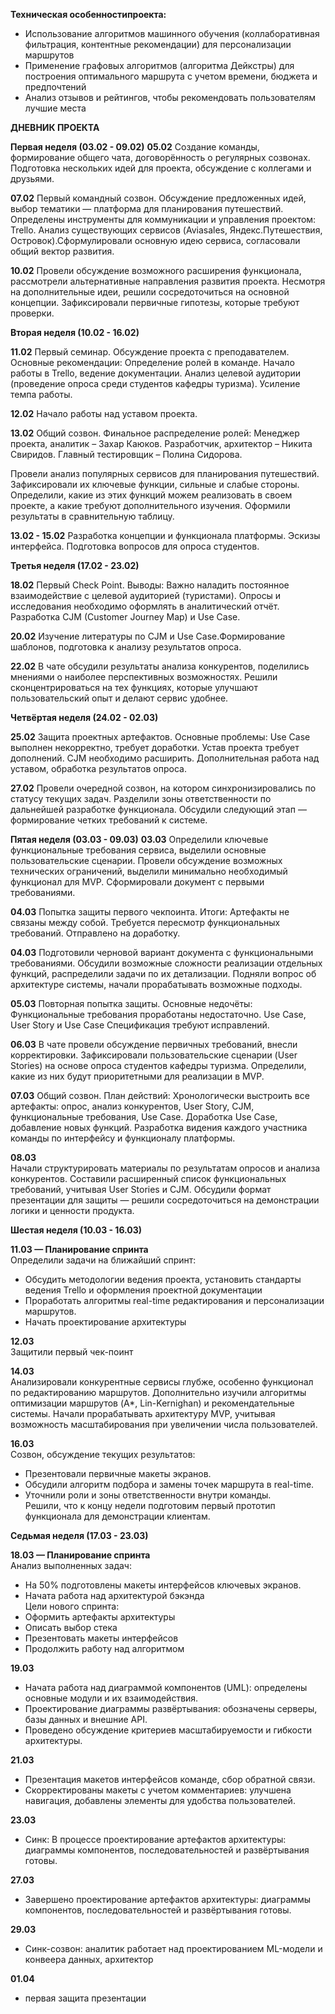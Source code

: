 **Техническая особенностипроекта:**	
- Использование алгоритмов машинного обучения (коллаборативная фильтрация, контентные рекомендации) для персонализации маршрутов	
- Применение графовых алгоритмов (алгоритма Дейкстры) для построения оптимального маршрута с учетом времени, бюджета и предпочтений 	
- Анализ отзывов и рейтингов, чтобы рекомендовать пользователям лучшие места	


****ДНЕВНИК ПРОЕКТА****

**Первая неделя (03.02 - 09.02)**
**05.02**
Создание команды, формирование общего чата, договорённость о регулярных созвонах. Подготовка нескольких идей для проекта, обсуждение с коллегами и друзьями.

**07.02**
Первый командный созвон. Обсуждение предложенных идей, выбор тематики — платформа для планирования путешествий. Определены инструменты для коммуникации и управления проектом: Trello. Анализ существующих сервисов (Aviasales, Яндекс.Путешествия, Островок).Сформулировали основную идею сервиса, согласовали общий вектор развития.  

**10.02**
Провели обсуждение возможного расширения функционала, рассмотрели альтернативные направления развития проекта. Несмотря на дополнительные идеи, решили сосредоточиться на основной концепции. Зафиксировали первичные гипотезы, которые требуют проверки.  


**Вторая неделя (10.02 - 16.02)**

**11.02**
Первый семинар. Обсуждение проекта с преподавателем. Основные рекомендации:
Определение ролей в команде.
Начало работы в Trello, ведение документации.
Анализ целевой аудитории (проведение опроса среди студентов кафедры туризма).
Усиление темпа работы.

**12.02**
 Начало работы над уставом проекта.

**13.02**
Общий созвон. Финальное распределение ролей:
Менеджер проекта, аналитик – Захар Каюков.
Разработчик, архитектор – Никита Свиридов.
Главный тестировщик – Полина Сидорова.

Провели анализ популярных сервисов для планирования путешествий. Зафиксировали их ключевые функции, сильные и слабые стороны. Определили, какие из этих функций можем реализовать в своем проекте, а какие требуют дополнительного изучения. Оформили результаты в сравнительную таблицу.  

**13.02 - 15.02**
Разработка концепции и функционала платформы. Эскизы интерфейса. Подготовка вопросов для опроса студентов.


****Третья неделя (17.02 - 23.02)****

**18.02**
Первый Check Point. Выводы:
Важно наладить постоянное взаимодействие с целевой аудиторией (туристами).
Опросы и исследования необходимо оформлять в аналитический отчёт.
Разработка CJM (Customer Journey Map) и Use Case.

**20.02**
Изучение литературы по CJM и Use Case.Формирование шаблонов, подготовка к анализу результатов опроса.

**22.02**
 В чате обсудили результаты анализа конкурентов, поделились мнениями о наиболее перспективных возможностях. Решили сконцентрироваться на тех функциях, которые улучшают пользовательский опыт и делают сервис удобнее.  


**Четвёртая неделя (24.02 - 02.03)**

**25.02**
Защита проектных артефактов. Основные проблемы:
Use Case выполнен некорректно, требует доработки.
Устав проекта требует дополнений.
CJM необходимо расширить.
Дополнительная работа над уставом, обработка результатов опроса.

**27.02**
Провели очередной созвон, на котором синхронизировались по статусу текущих задач. Разделили зоны ответственности по дальнейшей разработке функционала. Обсудили следующий этап — формирование четких требований к системе.  


****Пятая неделя (03.03 - 09.03)****
**03.03**
Определили ключевые функциональные требования сервиса, выделили основные пользовательские сценарии. Провели обсуждение возможных технических ограничений, выделили минимально необходимый функционал для MVP. Сформировали документ с первыми требованиями.  

**04.03**
Попытка защиты первого чекпоинта. Итоги:
Артефакты не связаны между собой.
Требуется пересмотр функциональных требований.
Отправлено на доработку.

**04.03**
Подготовили черновой вариант документа с функциональными требованиями. Обсудили возможные сложности реализации отдельных функций, распределили задачи по их детализации. Подняли вопрос об архитектуре системы, начали прорабатывать возможные подходы. 

**05.03**
Повторная попытка защиты. Основные недочёты:
Функциональные требования проработаны недостаточно.
Use Case, User Story и  Use Case Спецификация требуют исправлений.

**06.03**
 В чате провели обсуждение первичных требований, внесли корректировки. Зафиксировали пользовательские сценарии (User Stories) на основе опроса студентов кафедры туризма. Определили, какие из них будут приоритетными для реализации в MVP.  

**07.03**
Общий созвон. План действий:
Хронологически выстроить все артефакты: опрос, анализ конкурентов, User Story, CJM, функциональные требования, Use Case.
Доработка Use Case, добавление новых функций.
Разработка видения каждого участника команды по интерфейсу и функционалу платформы.

**08.03**  
Начали структурировать материалы по результатам опросов и анализа конкурентов. Составили расширенный список функциональных требований, учитывая User Stories и CJM. Обсудили формат презентации для защиты — решили сосредоточиться на демонстрации логики и ценности продукта.  


****Шестая неделя (10.03 - 16.03)****

**11.03 — Планирование спринта**  
Определили задачи на ближайший спринт:    
- Обсудить методологии ведения проекта, установить стандарты ведения Trello и оформления проектной документации
- Проработать алгоритмы real-time редактирования и персонализации маршрутов.  
- Начать проектирование архитектуры

**12.03**  
Защитили первый чек-поинт

**14.03**  
Анализировали конкурентные сервисы глубже, особенно функционал по редактированию маршрутов. Дополнительно изучили алгоритмы оптимизации маршрутов (A*, Lin-Kernighan) и рекомендательные системы. Начали прорабатывать архитектуру MVP, учитывая возможность масштабирования при увеличении числа пользователей.  

**16.03**  
Созвон, обсуждение текущих результатов:  
- Презентовали первичные макеты экранов.  
- Обсудили алгоритм подбора и замены точек маршрута в real-time.  
- Уточнили роли и зоны ответственности внутри команды.  
Решили, что к концу недели подготовим первый прототип функционала для демонстрации клиентам.  


****Седьмая неделя (17.03 - 23.03)****

**18.03 — Планирование спринта**  
Анализ выполненных задач:  
- На 50% подготовлены макеты интерфейсов ключевых экранов.  
- Начата работа над архитектурой бэкэнда  
Цели нового спринта:  
- Оформить артефакты архитектуры
- Описать выбор стека
- Презентовать макеты интерфейсов
- Продолжить работу над алгоритмом

**19.03**
- Начата работа над диаграммой компонентов (UML): определены основные модули и их взаимодействия.
- Проектирование диаграммы развёртывания: обозначены серверы, базы данных и внешние API.
- Проведено обсуждение критериев масштабируемости и гибкости архитектуры.

**21.03**
- Презентация макетов интерфейсов команде, сбор обратной связи.
- Скорректированы макеты с учетом комментариев: улучшена навигация, добавлены элементы для удобства пользователей.

**23.03**
- Синк: В процессе проектирование артефактов архитектуры: диаграммы компонентов, последовательностей и развёртывания готовы.

**27.03**
- Завершено проектирование артефактов архитектуры: диаграммы компонентов, последовательностей и развёртывания готовы.

**29.03**
- Синк-созвон: аналитик работает над проектированием ML-модели и конвеера данных, архитектор 

**01.04**
- первая защита презентации
